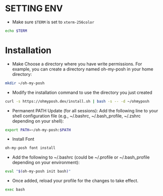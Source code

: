 # SETTING ENV
- Make sure `$TERM` is set to `xterm-256color`
``` sh
echo $TERM
```

# Installation
- Make Choose a directory where you have write permissions. For example, you can create a directory named oh-my-posh in your home directory:
``` sh
mkdir ~/oh-my-posh
```
- Modify the installation command to use the directory you just created 
``` sh
curl -s https://ohmyposh.dev/install.sh | bash -s -- -d ~/ohmyposh
```
- Permanent PATH Update (for all sessions): Add the following line to your shell configuration file (e.g., ~/.bashrc, ~/.bash_profile, ~/.zshrc depending on your shell):
 ``` sh
export PATH=~/oh-my-posh:$PATH
```
- Install Font
``` sh
oh-my-posh font install
```

- Add the following to ~/.bashrc (could be ~/.profile or ~/.bash_profile depending on your environment):
``` sh
eval "$(oh-my-posh init bash)"
```
- Once added, reload your profile for the changes to take effect.
``` sh
exec bash
```
